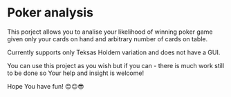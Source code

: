 # Poker analysis
This porject allows you to analise your likelihood of winning poker game given only your cards on hand and arbitrary number of cards on table. 

Currently supports only Teksas Holdem variation and does not have a GUI.

You can use this project as you wish but if you can - there is much work still to be done so Your help and insight is welcome!

Hope You have fun! 😊😉😎
